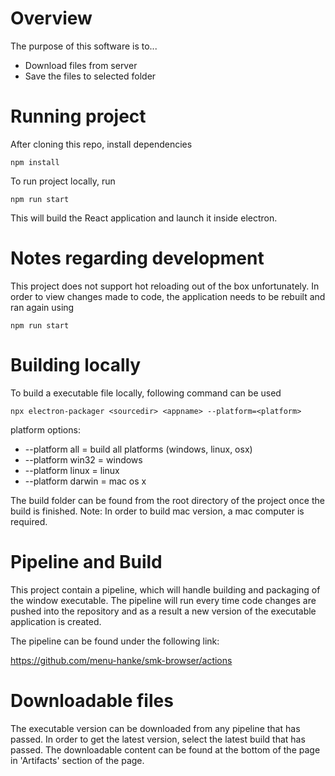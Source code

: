 # Overview

The purpose of this software is to...

- Download files from server
- Save the files to selected folder

# Running project

After cloning this repo, install dependencies

`npm install`

To run project locally, run

`npm run start`

This will build the React application and launch it inside electron.

# Notes regarding development

This project does not support hot reloading out of the box unfortunately.
In order to view changes made to code, the application needs to be rebuilt and ran again using

`npm run start`

# Building locally

To build a executable file locally, following command can be used

`npx electron-packager <sourcedir> <appname> --platform=<platform>`

platform options:
- --platform all    = build all platforms (windows, linux, osx)
- --platform win32  = windows
- --platform linux  = linux
- --platform darwin = mac os x

The build folder can be found from the root directory of the project once the build is finished.
Note: In order to build mac version, a mac computer is required.

# Pipeline and Build

This project contain a pipeline, which will handle building and packaging of the window executable.
The pipeline will run every time code changes are pushed into the repository and as a result a new version of the executable application is created.

The pipeline can be found under the following link:

https://github.com/menu-hanke/smk-browser/actions

# Downloadable files

The executable version can be downloaded from any pipeline that has passed.
In order to get the latest version, select the latest build that has passed.
The downloadable content can be found at the bottom of the page in 'Artifacts' section of the page.
